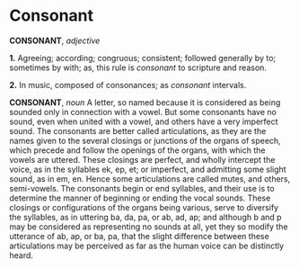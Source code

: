 # Consonant

**CONSONANT**, _adjective_

**1.** Agreeing; according; congruous; consistent; followed generally by to; sometimes by with; as, this rule is _consonant_ to scripture and reason.

**2.** In music, composed of consonances; as _consonant_ intervals.

**CONSONANT**, _noun_ A letter, so named because it is considered as being sounded only in connection with a vowel. But some consonants have no sound, even when united with a vowel, and others have a very imperfect sound. The consonants are better called articulations, as they are the names given to the several closings or junctions of the organs of speech, which precede and follow the openings of the organs, with which the vowels are uttered. These closings are perfect, and wholly intercept the voice, as in the syllables ek, ep, et; or imperfect, and admitting some slight sound, as in em, en. Hence some articulations are called mutes, and others, semi-vowels. The consonants begin or end syllables, and their use is to determine the manner of beginning or ending the vocal sounds. These closings or configurations of the organs being various, serve to diversify the syllables, as in uttering ba, da, pa, or ab, ad, ap; and although b and p may be considered as representing no sounds at all, yet they so modify the utterance of ab, ap, or ba, pa, that the slight difference between these articulations may be perceived as far as the human voice can be distinctly heard.